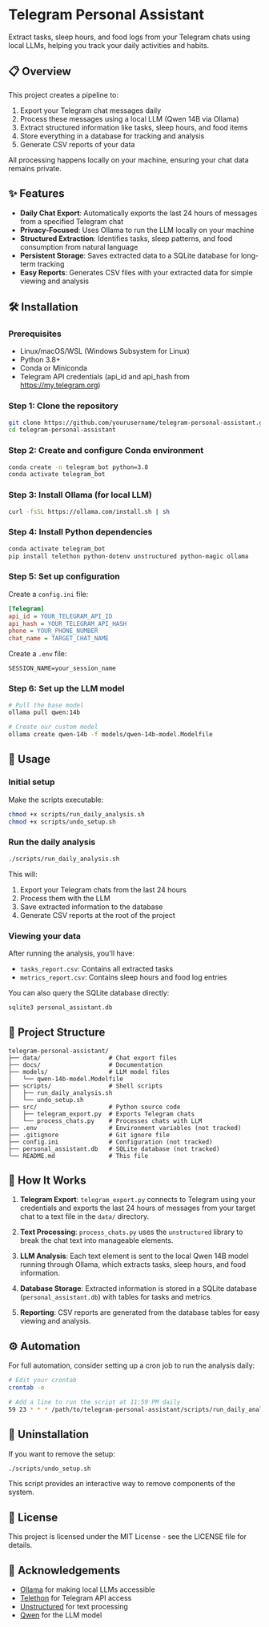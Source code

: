 # Telegram Personal Assistant

Extract tasks, sleep hours, and food logs from your Telegram chats using local LLMs, helping you track your daily activities and habits.

## 📋 Overview

This project creates a pipeline to:
1. Export your Telegram chat messages daily
2. Process these messages using a local LLM (Qwen 14B via Ollama)
3. Extract structured information like tasks, sleep hours, and food items 
4. Store everything in a database for tracking and analysis
5. Generate CSV reports of your data

All processing happens locally on your machine, ensuring your chat data remains private.

## ✨ Features

- **Daily Chat Export**: Automatically exports the last 24 hours of messages from a specified Telegram chat
- **Privacy-Focused**: Uses Ollama to run the LLM locally on your machine
- **Structured Extraction**: Identifies tasks, sleep patterns, and food consumption from natural language
- **Persistent Storage**: Saves extracted data to a SQLite database for long-term tracking
- **Easy Reports**: Generates CSV files with your extracted data for simple viewing and analysis

## 🛠️ Installation

### Prerequisites
- Linux/macOS/WSL (Windows Subsystem for Linux)
- Python 3.8+
- Conda or Miniconda
- Telegram API credentials (api_id and api_hash from https://my.telegram.org)

### Step 1: Clone the repository
```bash
git clone https://github.com/yourusername/telegram-personal-assistant.git
cd telegram-personal-assistant
```

### Step 2: Create and configure Conda environment
```bash
conda create -n telegram_bot python=3.8
conda activate telegram_bot
```

### Step 3: Install Ollama (for local LLM)
```bash
curl -fsSL https://ollama.com/install.sh | sh
```

### Step 4: Install Python dependencies
```bash
conda activate telegram_bot
pip install telethon python-dotenv unstructured python-magic ollama
```

### Step 5: Set up configuration
Create a `config.ini` file:
```ini
[Telegram]
api_id = YOUR_TELEGRAM_API_ID
api_hash = YOUR_TELEGRAM_API_HASH
phone = YOUR_PHONE_NUMBER
chat_name = TARGET_CHAT_NAME
```

Create a `.env` file:
```
SESSION_NAME=your_session_name
```

### Step 6: Set up the LLM model
```bash
# Pull the base model
ollama pull qwen:14b

# Create our custom model
ollama create qwen-14b -f models/qwen-14b-model.Modelfile
```

## 🚀 Usage

### Initial setup
Make the scripts executable:
```bash
chmod +x scripts/run_daily_analysis.sh
chmod +x scripts/undo_setup.sh
```

### Run the daily analysis
```bash
./scripts/run_daily_analysis.sh
```

This will:
1. Export your Telegram chats from the last 24 hours
2. Process them with the LLM
3. Save extracted information to the database
4. Generate CSV reports at the root of the project

### Viewing your data
After running the analysis, you'll have:
- `tasks_report.csv`: Contains all extracted tasks
- `metrics_report.csv`: Contains sleep hours and food log entries

You can also query the SQLite database directly:
```bash
sqlite3 personal_assistant.db
```

## 📁 Project Structure

```
telegram-personal-assistant/
├── data/                   # Chat export files
├── docs/                   # Documentation
├── models/                 # LLM model files
│   └── qwen-14b-model.Modelfile
├── scripts/                # Shell scripts
│   ├── run_daily_analysis.sh
│   └── undo_setup.sh
├── src/                    # Python source code
│   ├── telegram_export.py  # Exports Telegram chats
│   └── process_chats.py    # Processes chats with LLM
├── .env                    # Environment variables (not tracked)
├── .gitignore              # Git ignore file
├── config.ini              # Configuration (not tracked)
├── personal_assistant.db   # SQLite database (not tracked)
└── README.md               # This file
```

## 🔄 How It Works

1. **Telegram Export**: `telegram_export.py` connects to Telegram using your credentials and exports the last 24 hours of messages from your target chat to a text file in the `data/` directory.

2. **Text Processing**: `process_chats.py` uses the `unstructured` library to break the chat text into manageable elements.

3. **LLM Analysis**: Each text element is sent to the local Qwen 14B model running through Ollama, which extracts tasks, sleep hours, and food information.

4. **Database Storage**: Extracted information is stored in a SQLite database (`personal_assistant.db`) with tables for tasks and metrics.

5. **Reporting**: CSV reports are generated from the database tables for easy viewing and analysis.

## ⚙️ Automation

For full automation, consider setting up a cron job to run the analysis daily:

```bash
# Edit your crontab
crontab -e

# Add a line to run the script at 11:59 PM daily
59 23 * * * /path/to/telegram-personal-assistant/scripts/run_daily_analysis.sh
```

## 🧹 Uninstallation

If you want to remove the setup:

```bash
./scripts/undo_setup.sh
```

This script provides an interactive way to remove components of the system.

## 📝 License

This project is licensed under the MIT License - see the LICENSE file for details.

## 🙏 Acknowledgements

- [Ollama](https://ollama.com/) for making local LLMs accessible
- [Telethon](https://github.com/LonamiWebs/Telethon) for Telegram API access
- [Unstructured](https://github.com/Unstructured-IO/unstructured) for text processing
- [Qwen](https://github.com/QwenLM/Qwen) for the LLM model 